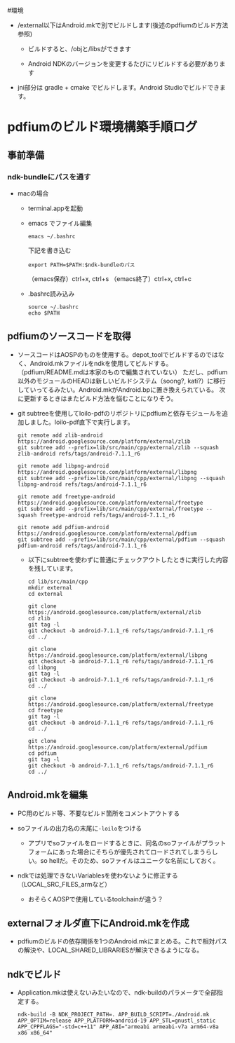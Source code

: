 #環境

* /external以下はAndroid.mkで別でビルドします(後述のpdfiumのビルド方法 参照)

  * ビルドすると、/objと/libsができます

  * Android NDKのバージョンを変更するたびにリビルドする必要があります

* jni部分は gradle + cmake でビルドします。Android Studioでビルドできます。

# pdfiumのビルド環境構築手順ログ

## 事前準備

### ndk-bundleにパスを通す

* macの場合

  * terminal.appを起動

  * emacs でファイル編集

    ```
    emacs ~/.bashrc
    ```

    下記を書き込む

    ```
    export PATH=$PATH:$ndk-bundleのパス
    ```

    （emacs保存）ctrl+x, ctrl+s
    （emacs終了）ctrl+x, ctrl+c

  * .bashrc読み込み

    ```
    source ~/.bashrc
    echo $PATH
    ```

## pdfiumのソースコードを取得

  * ソースコードはAOSPのものを使用する。depot_toolでビルドするのではなく、Android.mkファイルをndkを使用してビルドする。（pdfium/README.mdは本家のもので編集されていない）
  ただし、pdfium以外のモジュールのHEADは新しいビルドシステム（soong?, kati?）に移行していってるみたい。Android.mkがAndroid.bpに置き換えられている。
  次に更新するときはまたビルド方法を悩むことになりそう。

  * git subtreeを使用してloilo-pdfのリポジトリにpdfiumと依存モジュールを追加しました。loilo-pdf直下で実行します。

    ```
    git remote add zlib-android https://android.googlesource.com/platform/external/zlib
    git subtree add --prefix=lib/src/main/cpp/external/zlib --squash zlib-android refs/tags/android-7.1.1_r6

    git remote add libpng-android https://android.googlesource.com/platform/external/libpng
    git subtree add --prefix=lib/src/main/cpp/external/libpng --squash libpng-android refs/tags/android-7.1.1_r6

    git remote add freetype-android https://android.googlesource.com/platform/external/freetype
    git subtree add --prefix=lib/src/main/cpp/external/freetype --squash freetype-android refs/tags/android-7.1.1_r6

    git remote add pdfium-android https://android.googlesource.com/platform/external/pdfium
    git subtree add --prefix=lib/src/main/cpp/external/pdfium --squash pdfium-android refs/tags/android-7.1.1_r6
    ```

      * 以下にsubtreeを使わずに普通にチェックアウトしたときに実行した内容を残しています。

        ```
        cd lib/src/main/cpp
        mkdir external
        cd external

        git clone https://android.googlesource.com/platform/external/zlib
        cd zlib
        git tag -l
        git checkout -b android-7.1.1_r6 refs/tags/android-7.1.1_r6
        cd ../

        git clone https://android.googlesource.com/platform/external/libpng
        git checkout -b android-7.1.1_r6 refs/tags/android-7.1.1_r6
        cd libpng
        git tag -l
        git checkout -b android-7.1.1_r6 refs/tags/android-7.1.1_r6
        cd ../

        git clone https://android.googlesource.com/platform/external/freetype
        cd freetype
        git tag -l
        git checkout -b android-7.1.1_r6 refs/tags/android-7.1.1_r6
        cd ../

        git clone https://android.googlesource.com/platform/external/pdfium
        cd pdfium
        git tag -l
        git checkout -b android-7.1.1_r6 refs/tags/android-7.1.1_r6
        cd ../
        ```
## Android.mkを編集

  * PC用のビルド等、不要なビルド箇所をコメントアウトする

  * soファイルの出力名の末尾に`-loilo`をつける

    * アプリでsoファイルをロードするときに、同名のsoファイルがプラットフォームにあった場合にそちらが優先されてロードされてしまうらしい。so hellだ。そのため、soファイルはユニークな名前にしておく。

  * ndkでは処理できないVariablesを使わないように修正する（LOCAL_SRC_FILES_armなど）

    * おそらくAOSPで使用しているtoolchainが違う？

## externalフォルダ直下にAndroid.mkを作成

  * pdfiumのビルドの依存関係を1つのAndroid.mkにまとめる。これで相対パスの解決や、LOCAL_SHARED_LIBRARIESが解決できるようになる。

## ndkでビルド

  * Application.mkは使えないみたいなので、ndk-buildのパラメータで全部指定する。

    ```
    ndk-build -B NDK_PROJECT_PATH=. APP_BUILD_SCRIPT=./Android.mk APP_OPTIM=release APP_PLATFORM=android-19 APP_STL=gnustl_static APP_CPPFLAGS="-std=c++11" APP_ABI="armeabi armeabi-v7a arm64-v8a x86 x86_64"
    ```
